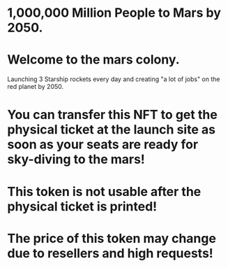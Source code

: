 # 1,000,000 Million People to Mars by 2050.
# Welcome to the mars colony.

Launching 3 Starship rockets every day and creating  "a lot of jobs" on the red planet by 2050.

# You can transfer this NFT to get the physical ticket at the launch site as soon as your seats are ready for sky-diving to the mars!
# This token is not usable after the physical ticket is printed!
# The price of this token may change due to resellers and high requests!
